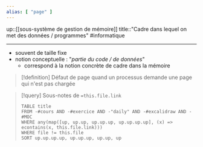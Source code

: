 ```yaml
---
alias: [ "page" ]
---
```

up::[[sous-système de gestion de mémoire]]
title::"Cadre dans lequel on met des données / programmes"
#informatique 

---

 - souvent de taille fixe
 - notion conceptuelle : "_partie du code / de données_"
     - correspond à la notion concrète de cadre dans la mémoire 


> [!definition] Défaut de page
> quand un processus demande une page qui n'est pas chargée

> [!query] Sous-notes de `=this.file.link`
> ```dataview
> TABLE title
> FROM -#cours AND -#exercice AND -"daily" AND -#excalidraw AND -#MOC
> WHERE any(map([up, up.up, up.up.up, up.up.up.up], (x) => econtains(x, this.file.link)))
> WHERE file != this.file
> SORT up.up.up.up, up.up.up, up.up, up
> ```

